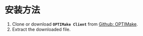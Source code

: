 # 安装方法

1. Clone or download **`OPTIMake Client`** from [Github: OPTIMake](https://github.com/optimake/client).
2. Extract the downloaded file.



